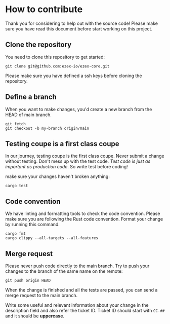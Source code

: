 # How to contribute

Thank you for considering to help out with the source code!
Please make sure you have read this document before start working on this project.

## Clone the repository

You need to clone this repository to get started:
```
git clone git@github.com:ezex-io/ezex-core.git
```

Please make sure you have defined a ssh keys before cloning the repository.

## Define a branch

When you want to make changes, you'd create a new branch from the HEAD of main branch.

```
git fetch
git checkout -b my-branch origin/main
```

## Testing coupe is a first class coupe

In our journey, testing coupe is the first class coupe.
Never submit a change without testing. Don't mess up  with the test code. *Test code is just as important  as production code*.
So write test before coding!

make sure your changes haven't broken anything:
```
cargo test
```

## Code convention

We have linting and formatting tools to check the code convention. Please make sure you are following the Rust code convention.
Format your change by running this command:
```
cargo fmt
cargo clippy --all-targets --all-features
```

## Merge request

Please never push code directly to the main branch. Try to push your changes to the branch of the same name on the remote:
```
git push origin HEAD
```
When the change is finished and all the tests are passed, you can send a merge request to the main branch.

Write some useful and relevant information about your change in the description field and also refer the ticket ID. Ticket ID should start with `CC-##` and it should be **uppercase**.




